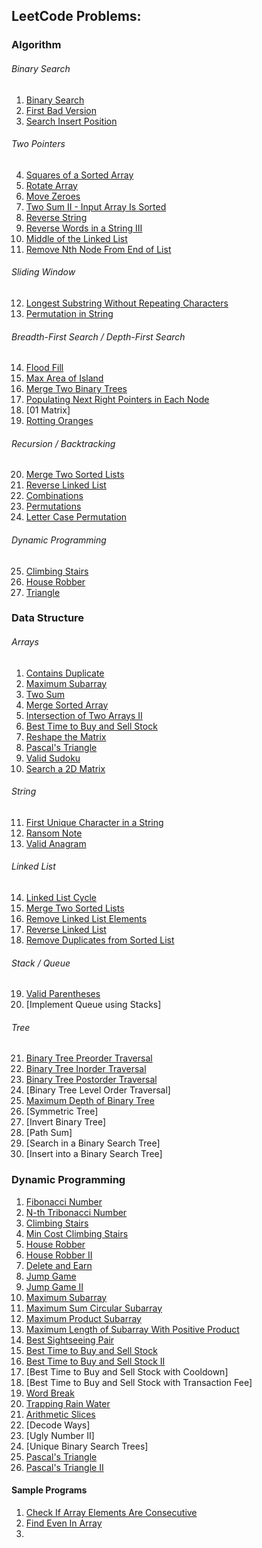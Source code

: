 ## LeetCode Problems:
### Algorithm
###### Binary Search
1. [Binary Search](https://github.com/sijuv3/PracticeProject/blob/main/src/main/java/practice/BinarySearch.java)
2. [First Bad Version](https://github.com/sijuv3/PracticeProject/blob/main/src/main/java/practice/FirstBadVersion.java)
3. [Search Insert Position](https://github.com/sijuv3/PracticeProject/blob/main/src/main/java/practice/SearchInsertPosition.java)
###### Two Pointers
4. [Squares of a Sorted Array](https://github.com/sijuv3/PracticeProject/blob/main/src/main/java/practice/SquaresArray.java)
5. [Rotate Array](https://github.com/sijuv3/PracticeProject/blob/main/src/main/java/practice/RotateArray.java)
6. [Move Zeroes](https://github.com/sijuv3/PracticeProject/blob/main/src/main/java/practice/MoveZeroes.java)
7. [Two Sum II - Input Array Is Sorted](https://github.com/sijuv3/PracticeProject/blob/main/src/main/java/practice/TwoSumII.java)
8. [Reverse String](https://github.com/sijuv3/PracticeProject/blob/main/src/main/java/practice/ReverseString.java)
9. [Reverse Words in a String III](https://github.com/sijuv3/PracticeProject/blob/main/src/main/java/practice/ReverseWords.java)
10. [Middle of the Linked List](https://github.com/sijuv3/PracticeProject/blob/main/src/main/java/list/MiddleOfLinkedList.java)
11. [Remove Nth Node From End of List](https://github.com/sijuv3/PracticeProject/blob/main/src/main/java/list/RemoveNthNodeFromEnd.java)
###### Sliding Window
12. [Longest Substring Without Repeating Characters](https://github.com/sijuv3/PracticeProject/blob/main/src/main/java/practice/LongestSubstring.java)
13. [Permutation in String](https://github.com/sijuv3/PracticeProject/blob/main/src/main/java/practice/PermutationString.java)
###### Breadth-First Search / Depth-First Search
14. [Flood Fill](https://github.com/sijuv3/PracticeProject/blob/main/src/main/java/traversal/FloodFill.java)
15. [Max Area of Island](https://github.com/sijuv3/PracticeProject/blob/main/src/main/java/traversal/MaxAreaOfIsland.java)
16. [Merge Two Binary Trees](https://github.com/sijuv3/PracticeProject/blob/main/src/main/java/tree/MergeBinaryTrees.java)
17. [Populating Next Right Pointers in Each Node](https://github.com/sijuv3/PracticeProject/blob/main/src/main/java/list/PopulateNextRightPointers.java)
18. [01 Matrix]
19. [Rotting Oranges](https://github.com/sijuv3/PracticeProject/blob/main/src/main/java/traversal/RottingOranges.java)
###### Recursion / Backtracking
20. [Merge Two Sorted Lists](https://github.com/sijuv3/PracticeProject/blob/main/src/main/java/list/MergeLists.java)
21. [Reverse Linked List](https://github.com/sijuv3/PracticeProject/blob/main/src/main/java/list/ReverseLinkedList.java)
22. [Combinations](https://github.com/sijuv3/PracticeProject/blob/main/src/main/java/practice/Combinations.java)
23. [Permutations](https://github.com/sijuv3/PracticeProject/blob/main/src/main/java/practice/Permutations.java)
24. [Letter Case Permutation](https://github.com/sijuv3/PracticeProject/blob/main/src/main/java/practice/LetterCasePermutation.java)
###### Dynamic Programming
25. [Climbing Stairs](https://github.com/sijuv3/PracticeProject/blob/main/src/main/java/dynamic/ClimbingStairs.java)
26. [House Robber](https://github.com/sijuv3/PracticeProject/blob/main/src/main/java/dynamic/HouseRobber.java)
27. [Triangle](https://github.com/sijuv3/PracticeProject/blob/main/src/main/java/dynamic/Triangle.java)

### Data Structure
###### Arrays
1. [Contains Duplicate](https://github.com/sijuv3/PracticeProject/blob/main/src/main/java/practice/ContainsDuplicate.java)
2. [Maximum Subarray](https://github.com/sijuv3/PracticeProject/blob/main/src/main/java/practice/MaximumSubArray.java)
3. [Two Sum](https://github.com/sijuv3/PracticeProject/blob/main/src/main/java/practice/TwoSum.java)
4. [Merge Sorted Array](https://github.com/sijuv3/PracticeProject/blob/main/src/main/java/practice/MergeSortedArray.java)
5. [Intersection of Two Arrays II](https://github.com/sijuv3/PracticeProject/blob/main/src/main/java/practice/IntersectionOfArrays.java)
6. [Best Time to Buy and Sell Stock](https://github.com/sijuv3/PracticeProject/blob/main/src/main/java/practice/BestTimeToBuySellStock.java)
7. [Reshape the Matrix](https://github.com/sijuv3/PracticeProject/blob/main/src/main/java/practice/ReshapeMatrix.java)
8. [Pascal's Triangle](https://github.com/sijuv3/PracticeProject/blob/main/src/main/java/dynamic/PascalsTriangle.java)
9. [Valid Sudoku](https://github.com/sijuv3/PracticeProject/blob/main/src/main/java/practice/ValidSudoku.java)
10. [Search a 2D Matrix](https://github.com/sijuv3/PracticeProject/blob/main/src/main/java/practice/Search2DMatrix.java)
###### String
11. [First Unique Character in a String](https://github.com/sijuv3/PracticeProject/blob/main/src/main/java/practice/FirstUniqueCharacterInString.java)
12. [Ransom Note](https://github.com/sijuv3/PracticeProject/blob/main/src/main/java/practice/RansomNote.java)
13. [Valid Anagram](https://github.com/sijuv3/PracticeProject/blob/main/src/main/java/practice/ValidAnagram.java)
###### Linked List
14. [Linked List Cycle](https://github.com/sijuv3/PracticeProject/blob/main/src/main/java/list/LinkedListCycle.java)
15. [Merge Two Sorted Lists](https://github.com/sijuv3/PracticeProject/blob/main/src/main/java/list/MergeLists.java)
16. [Remove Linked List Elements](https://github.com/sijuv3/PracticeProject/blob/main/src/main/java/list/RemoveListElements.java)
17. [Reverse Linked List](https://github.com/sijuv3/PracticeProject/blob/main/src/main/java/list/ReverseLinkedList.java)
18. [Remove Duplicates from Sorted List](https://github.com/sijuv3/PracticeProject/blob/main/src/main/java/list/RemoveDuplicatesFromList.java)
###### Stack / Queue
19. [Valid Parentheses](https://github.com/sijuv3/PracticeProject/blob/main/src/main/java/stack/ValidParentheses.java)
20. [Implement Queue using Stacks]
###### Tree
21. [Binary Tree Preorder Traversal](https://github.com/sijuv3/PracticeProject/blob/main/src/main/java/tree/BinaryTreePreorderTraversal.java)
22. [Binary Tree Inorder Traversal](https://github.com/sijuv3/PracticeProject/blob/main/src/main/java/tree/BinaryTreeInorderTraversal.java)
23. [Binary Tree Postorder Traversal](https://github.com/sijuv3/PracticeProject/blob/main/src/main/java/tree/BinaryTreePostorderTraversal.java)
24. [Binary Tree Level Order Traversal]
25. [Maximum Depth of Binary Tree](https://github.com/sijuv3/PracticeProject/blob/main/src/main/java/tree/MaximumDepthOfBinaryTree.java)
26. [Symmetric Tree]
27. [Invert Binary Tree]
28. [Path Sum]
29. [Search in a Binary Search Tree]
30. [Insert into a Binary Search Tree]

### Dynamic Programming
1. [Fibonacci Number](https://github.com/sijuv3/PracticeProject/blob/main/src/main/java/dynamic/Fibonacci.java)
2. [N-th Tribonacci Number](https://github.com/sijuv3/PracticeProject/blob/main/src/main/java/dynamic/Tribonacci.java)
3. [Climbing Stairs](https://github.com/sijuv3/PracticeProject/blob/main/src/main/java/dynamic/ClimbingStairs.java)
4. [Min Cost Climbing Stairs](https://github.com/sijuv3/PracticeProject/blob/main/src/main/java/dynamic/MinCostClimbingStairs.java)
5. [House Robber](https://github.com/sijuv3/PracticeProject/blob/main/src/main/java/dynamic/HouseRobber.java)
6. [House Robber II](https://github.com/sijuv3/PracticeProject/blob/main/src/main/java/dynamic/HouseRobberII.java)
7. [Delete and Earn](https://github.com/sijuv3/PracticeProject/blob/main/src/main/java/dynamic/DeleteAndEarn.java)
8. [Jump Game](https://github.com/sijuv3/PracticeProject/blob/main/src/main/java/dynamic/JumpGame.java)
9. [Jump Game II](https://github.com/sijuv3/PracticeProject/blob/main/src/main/java/dynamic/JumpGameII.java)
10. [Maximum Subarray](https://github.com/sijuv3/PracticeProject/blob/main/src/main/java/practice/MaximumSubArray.java)
11. [Maximum Sum Circular Subarray](https://github.com/sijuv3/PracticeProject/blob/main/src/main/java/dynamic/MaximumSumCircularSubarray.java)
12. [Maximum Product Subarray](https://github.com/sijuv3/PracticeProject/blob/main/src/main/java/dynamic/MaximumProductSubarray.java)
13. [Maximum Length of Subarray With Positive Product](https://github.com/sijuv3/PracticeProject/blob/main/src/main/java/dynamic/MaximumLengthOfSubarrayWithPositiveProduct.java)
14. [Best Sightseeing Pair](https://github.com/sijuv3/PracticeProject/blob/main/src/main/java/dynamic/BestSightseeingPair.java)
15. [Best Time to Buy and Sell Stock](https://github.com/sijuv3/PracticeProject/blob/main/src/main/java/dynamic/BestTimeToBuySellStock.java)
16. [Best Time to Buy and Sell Stock II](https://github.com/sijuv3/PracticeProject/blob/main/src/main/java/dynamic/BestTimeToBuySellStockII.java)
17. [Best Time to Buy and Sell Stock with Cooldown]
18. [Best Time to Buy and Sell Stock with Transaction Fee]
19. [Word Break](https://github.com/sijuv3/PracticeProject/blob/main/src/main/java/dynamic/WordBreak.java)
20. [Trapping Rain Water](https://github.com/sijuv3/PracticeProject/blob/main/src/main/java/dynamic/TrappingRainWater.java)
21. [Arithmetic Slices](https://github.com/sijuv3/PracticeProject/blob/main/src/main/java/dynamic/ArithmeticSlices.java)
22. [Decode Ways]
23. [Ugly Number II]
24. [Unique Binary Search Trees]
25. [Pascal's Triangle](https://github.com/sijuv3/PracticeProject/blob/main/src/main/java/dynamic/PascalsTriangle.java)
26. [Pascal's Triangle II](https://github.com/sijuv3/PracticeProject/blob/main/src/main/java/dynamic/PascalsTriangleII)

#### Sample Programs
1. [Check If Array Elements Are Consecutive](https://github.com/sijuv3/PracticeProject/blob/main/src/main/java/practice/CheckIfArrayElementsAreConsecutive.java)
2. [Find Even In Array](https://github.com/sijuv3/PracticeProject/blob/main/src/main/java/practice/FindEvenInArray.java)
3. 